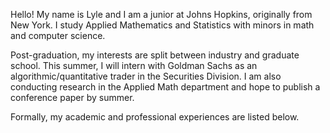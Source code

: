 Hello! My name is Lyle and I am a junior at Johns Hopkins, originally from New York. I study Applied Mathematics and Statistics with minors in math and computer science.

Post-graduation, my interests are split between industry and graduate school. This summer, I will intern with Goldman Sachs as an algorithmic/quantitative trader in the Securities Division. I am also conducting research in the Applied Math department and hope to publish a conference paper by summer.

Formally, my academic and professional experiences are listed below.

